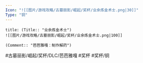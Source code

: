 ```yaml
---
Icon: "![[图片/游戏攻略/古墓丽影/崛起/奖杯/业余炼金术士.png|30]]"
Type: "铜"
---
```

```ad-common-bronze-trophy
title: (Title:: "业余炼金术士")
![[图片/游戏攻略/古墓丽影/崛起/奖杯/业余炼金术士.png|100]]

(Comment:: "芭芭雅嘎：制作解药")
```

#古墓丽影/崛起/奖杯/DLC/芭芭雅嘎 #奖杯 #奖杯/铜
